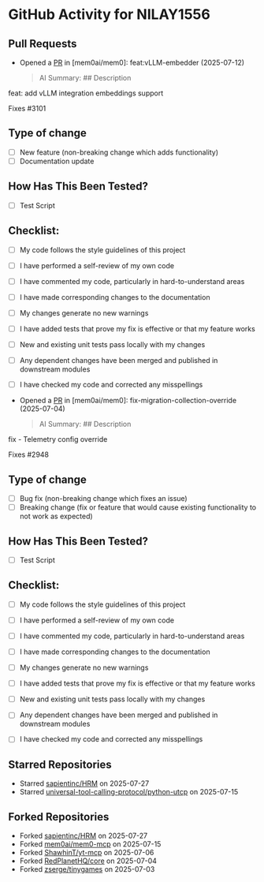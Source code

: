 # GitHub Activity for NILAY1556

## Pull Requests
- Opened a [PR](https://github.com/mem0ai/mem0/pull/3141) in [mem0ai/mem0]: feat:vLLM-embedder (2025-07-12)
  > AI Summary: ## Description

feat: add vLLM integration embeddings support

Fixes #3101 

## Type of change

- [ ] New feature (non-breaking change which adds functionality)
- [ ] Documentation update

## How Has This Been Tested?

- [ ] Test Script

## Checklist:

- [ ] My code follows the style guidelines of this project
- [ ] I have performed a self-review of my own code
- [ ] I have commented my code, particularly in hard-to-understand areas
- [ ] I have made corresponding changes to the documentation
- [ ] My changes generate no new warnings
- [ ] I have added tests that prove my fix is effective or that my feature works
- [ ] New and existing unit tests pass locally with my changes
- [ ] Any dependent changes have been merged and published in downstream modules
- [ ] I have checked my code and corrected any misspellings



- Opened a [PR](https://github.com/mem0ai/mem0/pull/3100) in [mem0ai/mem0]: fix-migration-collection-override (2025-07-04)
  > AI Summary: ## Description

fix - Telemetry config override 

Fixes #2948 

## Type of change

- [ ] Bug fix (non-breaking change which fixes an issue)
- [ ] Breaking change (fix or feature that would cause existing functionality to not work as expected)

## How Has This Been Tested?

- [ ] Test Script 

## Checklist:

- [ ] My code follows the style guidelines of this project
- [ ] I have performed a self-review of my own code
- [ ] I have commented my code, particularly in hard-to-understand areas
- [ ] I have made corresponding changes to the documentation
- [ ] My changes generate no new warnings
- [ ] I have added tests that prove my fix is effective or that my feature works
- [ ] New and existing unit tests pass locally with my changes
- [ ] Any dependent changes have been merged and published in downstream modules
- [ ] I have checked my code and corrected any misspellings



## Starred Repositories
- Starred [sapientinc/HRM](https://github.com/sapientinc/HRM) on 2025-07-27
- Starred [universal-tool-calling-protocol/python-utcp](https://github.com/universal-tool-calling-protocol/python-utcp) on 2025-07-15

## Forked Repositories
- Forked [sapientinc/HRM](https://github.com/NILAY1556/HRM) on 2025-07-27
- Forked [mem0ai/mem0-mcp](https://github.com/NILAY1556/mem0-mcp) on 2025-07-15
- Forked [ShawhinT/yt-mcp](https://github.com/NILAY1556/yt-mcp) on 2025-07-06
- Forked [RedPlanetHQ/core](https://github.com/NILAY1556/core) on 2025-07-04
- Forked [zserge/tinygames](https://github.com/NILAY1556/tinygames-for-somepeople) on 2025-07-03

